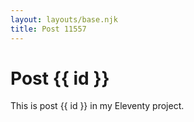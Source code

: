 ```yaml
---
layout: layouts/base.njk
title: Post 11557
---
```


# Post {{ id }}

This is post {{ id }} in my Eleventy project.
